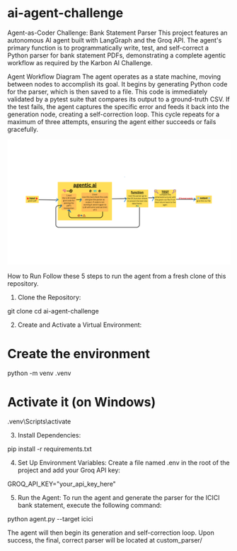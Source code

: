 # ai-agent-challenge
Agent-as-Coder Challenge: Bank Statement Parser
This project features an autonomous AI agent built with LangGraph and the Groq API. The agent's primary function is to programmatically write, test, and self-correct a Python parser for bank statement PDFs, demonstrating a complete agentic workflow as required by the Karbon AI Challenge.

Agent Workflow Diagram
The agent operates as a state machine, moving between nodes to accomplish its goal. It begins by generating Python code for the parser, which is then saved to a file. This code is immediately validated by a pytest suite that compares its output to a ground-truth CSV. If the test fails, the agent captures the specific error and feeds it back into the generation node, creating a self-correction loop. This cycle repeats for a maximum of three attempts, ensuring the agent either succeeds or fails gracefully.

![image alt](https://github.com/mayank1271/ai-agent-challenge/blob/3fd07c19ba025a5ea8a0610981ee326652ac0ed5/given%20pdf%20(2).png)

How to Run
Follow these 5 steps to run the agent from a fresh clone of this repository.

1. Clone the Repository:

git clone <your-repository-url>
cd ai-agent-challenge

2. Create and Activate a Virtual Environment:

# Create the environment
python -m venv .venv

# Activate it (on Windows)
.venv\Scripts\activate

3. Install Dependencies:

pip install -r requirements.txt

4. Set Up Environment Variables:
Create a file named .env in the root of the project and add your Groq API key:

GROQ_API_KEY="your_api_key_here"

5. Run the Agent:
To run the agent and generate the parser for the ICICI bank statement, execute the following command:

python agent.py --target icici

The agent will then begin its generation and self-correction loop. Upon success, the final, correct parser will be located at custom_parser/
